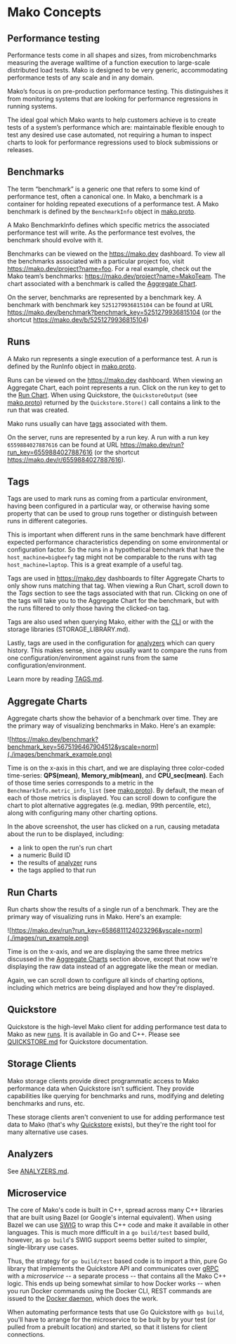 # Mako Concepts

## Performance testing

Performance tests come in all shapes and sizes, from microbenchmarks measuring the average walltime of a function execution to large-scale distributed load tests. Mako is designed to be very generic, accommodating performance tests of any scale and in any domain.

Mako’s focus is on pre-production performance testing. This distinguishes it from monitoring systems that are looking for performance regressions in running systems.

The ideal goal which Mako wants to help customers achieve is to create tests of a system’s performance which are:
maintainable
flexible enough to test any desired use case
automated, not requiring a human to inspect charts to look for performance regressions
used to block submissions or releases.

## Benchmarks

The term “benchmark” is a generic one that refers to some kind of performance
test, often a canonical one. In Mako, a benchmark is a container for holding
repeated executions of a performance test. A Mako benchmark is defined by the
`BenchmarkInfo` object in
[mako.proto](../spec/proto/mako.proto).

A Mako BenchmarkInfo defines which specific metrics the associated performance test will write. As the performance test evolves, the benchmark should evolve with it.

Benchmarks can be viewed on the https://mako.dev dashboard. To view all the benchmarks associated with a particular project foo, visit https://mako.dev/project?name=foo. For a real example, check out the Mako team’s benchmarks: https://mako.dev/project?name=MakoTeam. The chart associated with a benchmark is called the [Aggregate Chart](#aggregate-charts).

On the server, benchmarks are represented by a benchmark key. A benchmark with
benchmark key `5251279936815104` can be found at URL
https://mako.dev/benchmark?benchmark_key=5251279936815104 (or the shortcut
https://mako.dev/b/5251279936815104)

## Runs

A Mako run represents a single execution of a performance test. A run is defined
by the RunInfo object in
[mako.proto](../spec/proto/mako.proto).

Runs can be viewed on the https://mako.dev dashboard. When viewing an Aggregate Chart, each point represents a run. Click on the run key to get to the [Run Chart](#run-charts). When using Quickstore, the `QuickstoreOutput` (see
[mako.proto](../helpers/proto/quickstore/quickstore.proto)) returned by the `Quickstore.Store()` call contains a link to the run that was created.

Mako runs usually can have [tags](#tags) associated with them.

On the server, runs are represented by a run key. A run with a run key `6559884027887616` can be found at URL https://mako.dev/run?run_key=6559884027887616 (or the shortcut https://mako.dev/r/6559884027887616).

## Tags

Tags are used to mark runs as coming from a particular environment, having been configured in a particular way, or otherwise having some property that can be used to group runs together or distinguish between runs in different categories.

This is important when different runs in the same benchmark have different expected performance characteristics depending on some environmental or configuration factor. So the runs in a hypothetical benchmark that have the `host_machine=bigbeefy` tag might not be comparable to the runs with tag `host_machine=laptop`. This is a great example of a useful tag.

Tags are used in https://mako.dev dashboards to filter Aggregate Charts to only show runs matching that tag. When viewing a Run Chart, scroll down to the *Tags* section to see the tags associated with that run. Clicking on one of the tags will take you to the Aggregate Chart for the benchmark, but with the runs filtered to only those having the clicked-on tag.

Tags are also used when querying Mako, either with the [CLI](CLI.md) or with the storage libraries (STORAGE_LIBRARY.md).

Lastly, tags are used in the configuration for [analyzers](ANALYZERS.md) which can query history. This makes sense, since you usually want to compare the runs from one configuration/environment against runs from the same configuration/environment.

Learn more by reading [TAGS.md](TAGS.md).

## Aggregate Charts

Aggregate charts show the behavior of a benchmark over time. They are the
primary way of visualizing benchmarks in Mako. Here's an example:

![https://mako.dev/benchmark?benchmark_key=5675196467904512&yscale=norm](./images/benchmark_example.png)

Time is on the x-axis in this chart, and we are displaying three color-coded
time-series: **QPS(mean)**, **Memory_mib(mean)**, and **CPU_sec(mean)**. Each of
those time series corresponds to a metric in the
`BenchmarkInfo.metric_info_list` (see [mako.proto](../spec/proto/mako.proto)).
By default, the mean of each of those metrics is displayed. You can scroll down
to configure the chart to plot alternative aggregates (e.g. median, 99th
percentile, etc), along with configuring many other charting options.

In the above screenshot, the user has clicked on a run, causing metadata about
the run to be displayed, including:
* a link to open the run's run chart
* a numeric Build ID
* the results of [analyzer](#analyzers) runs
* the tags applied to that run

## Run Charts

Run charts show the results of a single run of a benchmark. They are the primary
way of visualizing runs in Mako. Here's an example:

![https://mako.dev/run?run_key=6586811124023296&yscale=norm](./images/run_example.png)

Time is on the x-axis, and we are displaying the same three metrics discussed in
the [Aggregate Charts](#aggregate-charts) section above, except that now we're
displaying the raw data instead of an aggregate like the mean or median.

Again, we can scroll down to configure all kinds of charting options, including
which metrics are being displayed and how they're displayed.

## Quickstore

Quickstore is the high-level Mako client for adding performance test data to
Mako as new [runs](#runs). It is available in Go and C++. Please see
[QUICKSTORE.md](QUICKSTORE.md) for Quickstore documentation.


## Storage Clients

Mako storage clients provide direct programmatic access to Mako performance data
when Quickstore isn't sufficient. They provide capabilities like querying for
benchmarks and runs, modifying and deleting benchmarks and runs, etc.

These storage clients aren't convenient to use for adding performance test data
to Mako (that's why [Quickstore](#quickstore) exists), but they're the right
tool for many alternative use cases.

## Analyzers

See [ANALYZERS.md](ANALYZERS.md).

## Microservice
The core of Mako's code is built in C++, spread across many C++ libraries that
are built using Bazel (or Google's internal equivalent). When using Bazel we
can use [SWIG](http://www.swig.org/) to wrap this C++ code and make it available
in other languages. This is much more difficult in a `go build/test` based
build, however, as `go build`'s SWIG support seems better suited to simpler,
single-library use cases.

Thus, the strategy for `go build/test` based code is to import a thin, pure Go
library that implements the Quickstore API and communicates over
[gRPC](https://grpc.io/) with a _microservice_ -- a separate process -- that
contains all the Mako C++ logic. This ends up being somewhat similar to how
Docker works -- when you run Docker commands using the Docker CLI, REST commands
are issued to the
[Docker daemon](https://docs.docker.com/engine/reference/commandline/dockerd/),
which does the work.

When automating performance tests that use Go Quickstore with `go build`, you'll
have to arrange for the microservice to be built by by your test (or pulled
from a prebuilt location) and started, so that it listens for client
connections.
